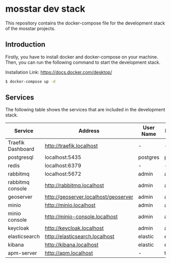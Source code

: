 # mosstar dev stack

This repository contains the docker-compose file for the development stack of the mosstar projects.

## Introduction
Firstly, you have to install docker and docker-compose on your machine. Then, you can run the following command to start the development stack.

Installation Link: https://docs.docker.com/desktop/

```bash
$ docker-compose up -d
```

## Services
The following table shows the services that are included in the development stack.

| Service           | Address                              | User Name | Password   |
|-------------------|--------------------------------------|-----------|------------|
| Traefik Dashboard | http://traefik.localhost             | -         | -          |
| postgresql        | localhost:5435                       | postgres  | postgres   |
| redis             | localhost:6379                       | -         | -          |
| rabbitmq          | localhost:5672                       | admin     | admin123   |
| rabbitmq console  | http://rabbitmq.localhost            | admin     | admin123   |
| geoserver         | http://geoserver.localhost/geoserver | admin     | admin123   |
| minio             | http://minio.localhost               | admin     | admin123   |
| minio console     | http://minio-console.localhost       | admin     | admin123   |
| keycloak          | http://keycloak.localhost            | admin     | admin123   |
| elasticsearch     | http://elasticsearch.localhost       | elastic   | elastic123 |
| kibana            | http://kibana.localhost              | elastic   | elastic123 |
| apm-server        | http://apm.localhost                 | -         | token123   |
